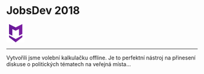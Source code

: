 # JobsDev 2018

<!--time:2017-->

![](https://github.com/adam-p/markdown-here/raw/master/src/common/images/icon48.png)

---

Vytvořili jsme volební kalkulačku offline. Je to perfektní nástroj na přinesení diskuse o politických tématech na veřejná místa...
